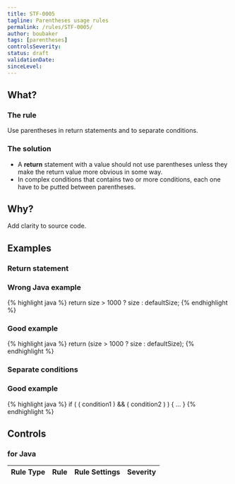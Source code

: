 ```yaml
---
title: STF-0005
tagline: Parentheses usage rules
permalink: /rules/STF-0005/
author: boubaker
tags: [parentheses]
controlsSeverity:
status: draft
validationDate:
sinceLevel:
---
```


<a name="what"></a>
## What?

### <i class="fa fa-info-circle"></i> The rule

Use parentheses in return statements and to separate conditions.

### <i class="fa fa-lightbulb-o"></i> The solution

* A **return** statement with a value should not use parentheses unless they make the return value more obvious in some way.
* In complex conditions that contains two or more conditions, each one have to be putted between parentheses.

<a name="why"></a>
## Why?

Add clarity to source code.

<a name="examples"></a>
## Examples

### Return statement

<div class="panel panel-danger">
  <div class="panel-heading">
    <h3 class="panel-title"><i class="fa fa-thumbs-down pull-right"></i> Wrong Java example</h3>
  </div>
  <div class="panel-body">

{% highlight java %}
    return size > 1000 ? size : defaultSize;
{% endhighlight %}

  </div>
</div>

<div class="panel panel-success">
  <div class="panel-heading">
    <h3 class="panel-title"><i class="fa fa-thumbs-up pull-right"></i> Good example</h3>
  </div>
  <div class="panel-body">

{% highlight java %}
    return (size > 1000 ? size : defaultSize);
{% endhighlight %}

  </div>
</div>

### Separate conditions

<div class="panel panel-success">
  <div class="panel-heading">
    <h3 class="panel-title"><i class="fa fa-thumbs-up pull-right"></i> Good example</h3>
  </div>
  <div class="panel-body">

{% highlight java %}
    if ( ( condition1 ) && ( condition2 ) )  {
      ...
    }
{% endhighlight %}

  </div>
</div>

<a name="controls"></a>
## <i class="fa fa-shield"></i> Controls

### for Java

<div class="table-responsive">
  <table class="table">
    <thead>
      <tr>
        <th>Rule Type</th>
        <th>Rule</th>
        <th>Rule Settings</th>
        <th>Severity</th>
      </tr>
    </thead>
    <tbody>
   </tbody>
  </table>
</div>
